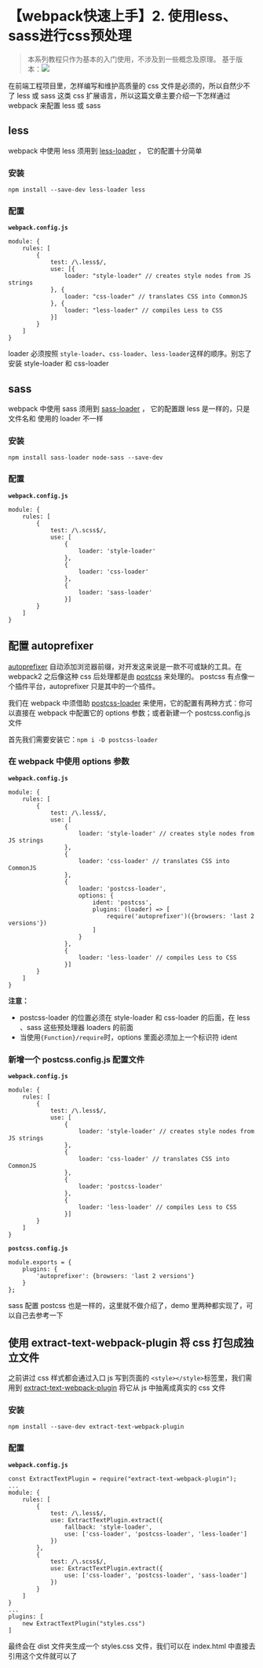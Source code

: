 # 【webpack快速上手】2. 使用less、sass进行css预处理

> 本系列教程只作为基本的入门使用，不涉及到一些概念及原理。
基于版本：![][1]

在前端工程项目里，怎样编写和维护高质量的 css 文件是必须的，所以自然少不了 less 或 sass 这类 css 扩展语言，所以这篇文章主要介绍一下怎样通过 webpack 来配置 less 或 sass

## less

webpack 中使用 less 须用到 [less-loader][2] ， 它的配置十分简单

### 安装

```
npm install --save-dev less-loader less
```

### 配置

**`webpack.config.js`**
```
module: {
    rules: [
        {
            test: /\.less$/,
            use: [{
                loader: "style-loader" // creates style nodes from JS strings
            }, {
                loader: "css-loader" // translates CSS into CommonJS
            }, {
                loader: "less-loader" // compiles Less to CSS
            }]
        }
    ]
}
```
loader 必须按照 `style-loader`、`css-loader`、`less-loader`这样的顺序。别忘了安装 style-loader 和 css-loader

## sass

webpack 中使用 sass 须用到 [sass-loader][3] ， 它的配置跟 less 是一样的，只是文件名和 使用的 loader 不一样

### 安装

```
npm install sass-loader node-sass --save-dev
```

### 配置

**`webpack.config.js`**
```
module: {
    rules: [
        {
            test: /\.scss$/,
            use: [
                {
                    loader: 'style-loader'
                },
                {
                    loader: 'css-loader'
                },
                {
                    loader: 'sass-loader'
                }]
        }
    ]
}
```

## 配置 autoprefixer

[autoprefixer][4] 自动添加浏览器前缀，对开发这来说是一款不可或缺的工具。在 webpack2 之后像这种 css 后处理都是由 [postcss][5] 来处理的。 postcss 有点像一个插件平台，autoprefixer 只是其中的一个插件。

我们在 webpack 中须借助 [postcss-loader][6] 来使用，它的配置有两种方式：你可以直接在 webpack 中配置它的 options 参数；或者新建一个 postcss.config.js 文件

首先我们需要安装它：`npm i -D postcss-loader`

### 在 webpack 中使用 options 参数

**`webpack.config.js`**
```
module: {
    rules: [
        {
            test: /\.less$/,
            use: [
                {
                    loader: 'style-loader' // creates style nodes from JS strings
                },
                {
                    loader: 'css-loader' // translates CSS into CommonJS
                },
                {
                    loader: 'postcss-loader',
                    options: {
                        ident: 'postcss',
                        plugins: (loader) => [
                            require('autoprefixer')({browsers: 'last 2 versions'})
                        ]
                    }
                },
                {
                    loader: 'less-loader' // compiles Less to CSS
                }]
        }
    ]
}
```
**注意：**

- postcss-loader 的位置必须在 style-loader 和 css-loader 的后面，在 less 、sass  这些预处理器 loaders 的前面
- 当使用`{Function}/require`时，options 里面必须加上一个标识符 ident 

### 新增一个 postcss.config.js 配置文件

**`webpack.config.js`**
```
module: {
    rules: [
        {
            test: /\.less$/,
            use: [
                {
                    loader: 'style-loader' // creates style nodes from JS strings
                },
                {
                    loader: 'css-loader' // translates CSS into CommonJS
                },
                {
                    loader: 'postcss-loader'
                },
                {
                    loader: 'less-loader' // compiles Less to CSS
                }]
        }
    ]
}
```
**`postcss.config.js`**
```
module.exports = {
    plugins: {
        'autoprefixer': {browsers: 'last 2 versions'}
    }
};
```

sass 配置 postcss 也是一样的，这里就不做介绍了，demo 里两种都实现了，可以自己去参考一下

## 使用 extract-text-webpack-plugin 将 css 打包成独立文件

之前讲过 css 样式都会通过入口 js 写到页面的 `<style></style>`标签里，我们需用到 [extract-text-webpack-plugin][7] 将它从 js 中抽离成真实的 css 文件

### 安装

```
npm install --save-dev extract-text-webpack-plugin
```

### 配置

**`webpack.config.js`**
```
const ExtractTextPlugin = require("extract-text-webpack-plugin");
...
module: {
    rules: [
        {
            test: /\.less$/,
            use: ExtractTextPlugin.extract({
                fallback: 'style-loader',
                use: ['css-loader', 'postcss-loader', 'less-loader']
            })
        },
        {
            test: /\.scss$/,
            use: ExtractTextPlugin.extract({
                use: ['css-loader', 'postcss-loader', 'sass-loader']
            })
        }
    ]
}
...
plugins: [
    new ExtractTextPlugin("styles.css")
]
```
最终会在 dist 文件夹生成一个 styles.css 文件，我们可以在 index.html 中直接去引用这个文件就可以了

  [1]: https://img.shields.io/npm/v/webpack.svg?label=webpack&style=flat-square&maxAge=3600.png
  [2]: https://github.com/webpack-contrib/less-loader
  [3]: https://github.com/webpack-contrib/sass-loader
  [4]: https://github.com/postcss/autoprefixer
  [5]: https://github.com/postcss/postcss
  [6]: https://github.com/postcss/postcss-loader
  [7]: https://github.com/webpack-contrib/extract-text-webpack-plugin